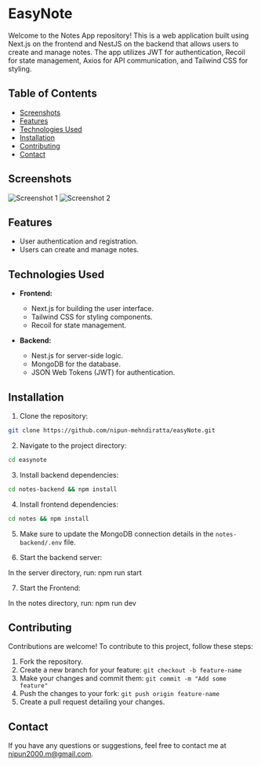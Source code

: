 # EasyNote

Welcome to the Notes App repository! This is a web application built using Next.js on the frontend and NestJS on the backend that allows users to create and manage notes. The app utilizes JWT for authentication, Recoil for state management, Axios for API communication, and Tailwind CSS for styling.

## Table of Contents

- [Screenshots](#screenshots)
- [Features](#features)
- [Technologies Used](#technologies-used)
- [Installation](#installation)
- [Contributing](#contributing)
- [Contact](#contact)

## Screenshots

![Screenshot 1](https://i.ibb.co/thDGY5V/Screenshot-2024-03-05-at-11-02-54-AM.png)
![Screenshot 2](https://i.ibb.co/2KDQsmy/Screenshot-2024-03-05-at-11-00-27-AM.png)

## Features

  - User authentication and registration.
  - Users can create and manage notes.

## Technologies Used

- **Frontend:**
  - Next.js for building the user interface.
  - Tailwind CSS for styling components.
  - Recoil for state management.

- **Backend:**
  - Nest.js for server-side logic.
  - MongoDB for the database.
  - JSON Web Tokens (JWT) for authentication.

## Installation

1. Clone the repository:

```sh
git clone https://github.com/nipun-mehndiratta/easyNote.git
```
2. Navigate to the project directory:

```sh
cd easynote
```
3. Install backend dependencies:

```sh
cd notes-backend && npm install
```
4. Install frontend dependencies:

```sh
cd notes && npm install
```
5. Make sure to update the MongoDB connection details in the `notes-backend/.env` file.

6. Start the backend server:

In the server directory, run: npm run start
   
7. Start the Frontend:

In the notes directory, run: npm run dev

## Contributing

Contributions are welcome! To contribute to this project, follow these steps:

1. Fork the repository.
2. Create a new branch for your feature: `git checkout -b feature-name`
3. Make your changes and commit them: `git commit -m "Add some feature"`
4. Push the changes to your fork: `git push origin feature-name`
5. Create a pull request detailing your changes.

## Contact

If you have any questions or suggestions, feel free to contact me at nipun2000.m@gmail.com.
